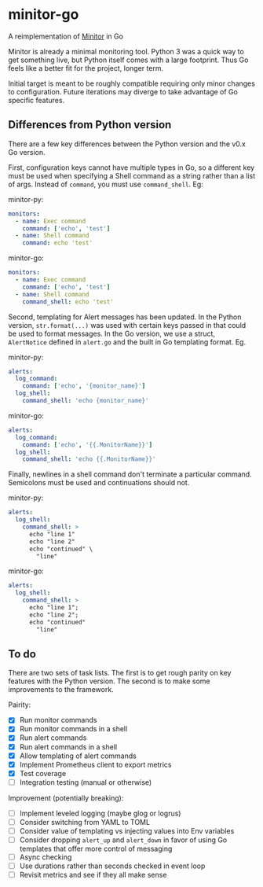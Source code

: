 # minitor-go

A reimplementation of [Minitor](https://git.iamthefij/iamthefij/minitor) in Go

Minitor is already a minimal monitoring tool. Python 3 was a quick way to get something live, but Python itself comes with a large footprint. Thus Go feels like a better fit for the project, longer term.

Initial target is meant to be roughly compatible requiring only minor changes to configuration. Future iterations may diverge to take advantage of Go specific features.

## Differences from Python version

There are a few key differences between the Python version and the v0.x Go version.

First, configuration keys cannot have multiple types in Go, so a different key must be used when specifying a Shell command as a string rather than a list of args. Instead of `command`, you must use `command_shell`. Eg:

minitor-py:
```yaml
monitors:
  - name: Exec command
    command: ['echo', 'test']
  - name: Shell command
    command: echo 'test'
```

minitor-go:
```yaml
monitors:
  - name: Exec command
    command: ['echo', 'test']
  - name: Shell command
    command_shell: echo 'test'
```

Second, templating for Alert messages has been updated. In the Python version, `str.format(...)` was used with certain keys passed in that could be used to format messages. In the Go version, we use a struct, `AlertNotice` defined in `alert.go` and the built in Go templating format. Eg.

minitor-py:
```yaml
alerts:
  log_command:
    command: ['echo', '{monitor_name}']
  log_shell:
    command_shell: 'echo {monitor_name}'
```

minitor-go:
```yaml
alerts:
  log_command:
    command: ['echo', '{{.MonitorName}}']
  log_shell:
    command_shell: 'echo {{.MonitorName}}'
```

Finally, newlines in a shell command don't terminate a particular command. Semicolons must be used and continuations should not.

minitor-py:
```yaml
alerts:
  log_shell:
    command_shell: >
      echo "line 1"
      echo "line 2"
      echo "continued" \
        "line"
```

minitor-go:
```yaml
alerts:
  log_shell:
    command_shell: >
      echo "line 1";
      echo "line 2";
      echo "continued"
        "line"
```

## To do
There are two sets of task lists. The first is to get rough parity on key features with the Python version. The second is to make some improvements to the framework.

Pairity:

  - [x] Run monitor commands
  - [x] Run monitor commands in a shell
  - [x] Run alert commands
  - [x] Run alert commands in a shell
  - [x] Allow templating of alert commands
  - [x] Implement Prometheus client to export metrics
  - [x] Test coverage
  - [ ] Integration testing (manual or otherwise)

Improvement (potentially breaking):

  - [ ] Implement leveled logging (maybe glog or logrus)
  - [ ] Consider switching from YAML to TOML
  - [ ] Consider value of templating vs injecting values into Env variables
  - [ ] Consider dropping `alert_up` and `alert_down` in favor of using Go templates that offer more control of messaging
  - [ ] Async checking
  - [ ] Use durations rather than seconds checked in event loop
  - [ ] Revisit metrics and see if they all make sense
